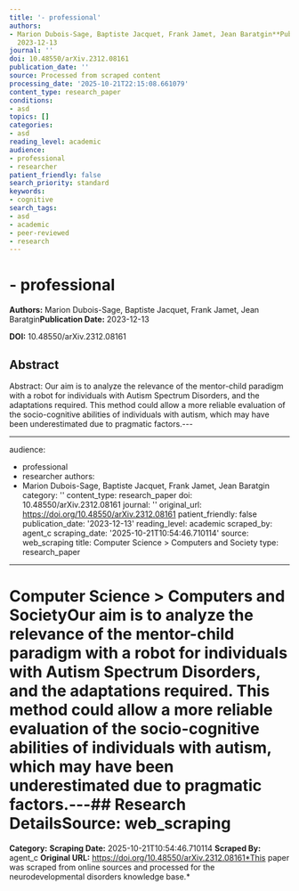 ```yaml
---
title: '- professional'
authors:
- Marion Dubois-Sage, Baptiste Jacquet, Frank Jamet, Jean Baratgin**Publication Date:**
  2023-12-13
journal: ''
doi: 10.48550/arXiv.2312.08161
publication_date: ''
source: Processed from scraped content
processing_date: '2025-10-21T22:15:08.661079'
content_type: research_paper
conditions:
- asd
topics: []
categories:
- asd
reading_level: academic
audience:
- professional
- researcher
patient_friendly: false
search_priority: standard
keywords:
- cognitive
search_tags:
- asd
- academic
- peer-reviewed
- research
---
```


# - professional

**Authors:** Marion Dubois-Sage, Baptiste Jacquet, Frank Jamet, Jean Baratgin**Publication Date:** 2023-12-13

**DOI:** 10.48550/arXiv.2312.08161

## Abstract

Abstract:
Our aim is to analyze the relevance of the mentor-child paradigm with a robot for individuals with Autism Spectrum Disorders, and the adaptations required. This method could allow a more reliable evaluation of the socio-cognitive abilities of individuals with autism, which may have been underestimated due to pragmatic factors.---

---
audience:
- professional
- researcher
authors:
- Marion Dubois-Sage, Baptiste Jacquet, Frank Jamet, Jean Baratgin
category: ''
content_type: research_paper
doi: 10.48550/arXiv.2312.08161
journal: ''
original_url: https://doi.org/10.48550/arXiv.2312.08161
patient_friendly: false
publication_date: '2023-12-13'
reading_level: academic
scraped_by: agent_c
scraping_date: '2025-10-21T10:54:46.710114'
source: web_scraping
title: Computer Science > Computers and Society
type: research_paper
---
# Computer Science > Computers and SocietyOur aim is to analyze the relevance of the mentor-child paradigm with a robot for individuals with Autism Spectrum Disorders, and the adaptations required. This method could allow a more reliable evaluation of the socio-cognitive abilities of individuals with autism, which may have been underestimated due to pragmatic factors.---## Research Details**Source:** web_scraping
**Category:**
**Scraping Date:** 2025-10-21T10:54:46.710114
**Scraped By:** agent_c
**Original URL:** https://doi.org/10.48550/arXiv.2312.08161*This paper was scraped from online sources and processed for the neurodevelopmental disorders knowledge base.*